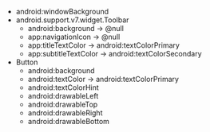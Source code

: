 * android:windowBackground
* android.support.v7.widget.Toolbar
  * android:background -> @null
  * app:navigationIcon -> @null
  * app:titleTextColor -> android:textColorPrimary
  * app:subtitleTextColor -> android:textColorSecondary
* Button
  * android:background
  * android:textColor -> android:textColorPrimary
  * android:textColorHint
  * android:drawableLeft
  * android:drawableTop
  * android:drawableRight
  * android:drawableBottom

